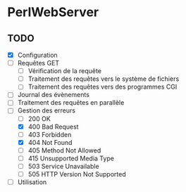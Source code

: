 # PerlWebServer

TODO
--------
- [x] Configuration
- [ ] Requêtes GET
  - [ ] Vérification de la requête
  - [ ] Traitement des requêtes vers le système de fichiers
  - [ ] Traitement des requêtes vers des programmes CGI
- [ ] Journal des évènements
- [ ] Traitement des requêtes en parallèle
- [ ] Gestion des erreurs
  - [ ] 200 OK
  - [x] 400 Bad Request
  - [ ] 403 Forbidden
  - [x] 404 Not Found
  - [ ] 405 Method Not Allowed
  - [ ] 415 Unsupported Media Type
  - [ ] 503 Service Unavailable
  - [ ] 505 HTTP Version Not Supported
- [ ] Utilisation
